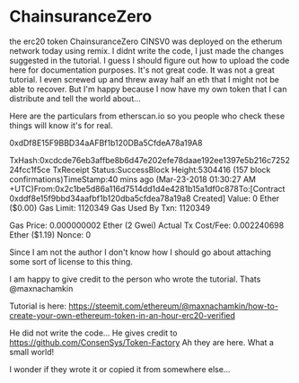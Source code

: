 # ChainsuranceZero

the erc20 token ChainsuranceZero CINSV0 was deployed on the etherum network today using remix.  I didnt write the code, I just made the changes suggested in the tutorial.  I guess I should figure out how to upload the code here for documentation purposes.  It's not great code.  It was not a great tutorial.  I even screwed up and threw away half an eth that I might not be able to recover.  But I'm happy because I now have my own token that I can distribute and tell the world about...

Here are the particulars from etherscan.io so you people who check these things will know it's for real.

0xdDf8E15F9BBD34aAFBf1b120DBa5CfdeA78a19A8


TxHash:0xcdcde76eb3affbe8b6d47e202efe78daae192ee1397e5b216c725224fcc1f5ce TxReceipt Status:SuccessBlock Height:5304416 (157 block confirmations)TimeStamp:40 mins ago (Mar-23-2018 01:30:27 AM +UTC)From:0x2c1be5d86a116d7514dd1d4e4281b15a1df0c878To:[Contract 0xddf8e15f9bbd34aafbf1b120dba5cfdea78a19a8 Created]  Value: 0 Ether ($0.00) Gas Limit: 1120349 Gas Used By Txn: 1120349

Gas Price: 0.000000002 Ether (2 Gwei) Actual Tx Cost/Fee: 0.002240698 Ether ($1.19) Nonce: 0

Since I am not the author I don't know how I should go about attaching some sort of license to this thing.

I am happy to give credit to the person who wrote the tutorial.  Thats @maxnachamkin

Tutorial is here:  https://steemit.com/ethereum/@maxnachamkin/how-to-create-your-own-ethereum-token-in-an-hour-erc20-verified

He did not write the code... He gives credit to https://github.com/ConsenSys/Token-Factory Ah they are here. What a small world!

I wonder if they wrote it or copied it from somewhere else...
